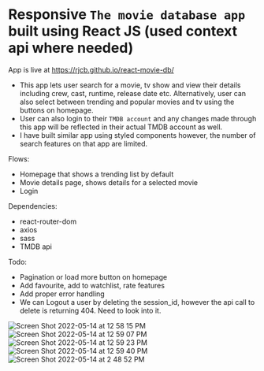 # Responsive `The movie database app` built using React JS (used context api where needed)

App is live at https://rjcb.github.io/react-movie-db/

- This app lets user search for a movie, tv show and view their details including crew, cast, runtime, release date etc. Alternatively, user can also select between trending and popular movies and tv using the buttons on homepage.
- User can also login to their `TMDB account` and any changes made through this app will be reflected in their actual TMDB account as well.
- I have built similar app using styled components however, the number of search features on that app are limited.

Flows:
- Homepage that shows a trending list by default
- Movie details page, shows details for a selected movie
- Login

Dependencies:
- react-router-dom
- axios
- sass
- TMDB api

Todo:
- Pagination or load more button on homepage
- Add favourite, add to watchlist, rate features
- Add proper error handling
- We can Logout a user by deleting the session_id, however the api call to delete is returning 404. Need to look into it.


![Screen Shot 2022-05-14 at 12 58 15 PM](https://user-images.githubusercontent.com/37097058/168451640-46cee193-37e2-4e30-a15b-813d86178774.png)
![Screen Shot 2022-05-14 at 12 59 07 PM](https://user-images.githubusercontent.com/37097058/168451643-578554f0-750c-4149-a1a7-dd0ee59549c1.png)
![Screen Shot 2022-05-14 at 12 59 23 PM](https://user-images.githubusercontent.com/37097058/168451647-630bbcb7-8b4b-45e7-b390-b6ee0a7d417a.png)
![Screen Shot 2022-05-14 at 12 59 40 PM](https://user-images.githubusercontent.com/37097058/168451649-2be240e1-5fd7-43a3-964f-8a9a1cdde99f.png)
![Screen Shot 2022-05-14 at 2 48 52 PM](https://user-images.githubusercontent.com/37097058/168451662-307c4446-2d9e-4fe3-8e24-e522eab3d085.png)


